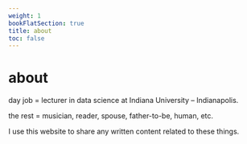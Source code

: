 ```yaml
---
weight: 1
bookFlatSection: true
title: about
toc: false
---
```


# about

day job = lecturer in data science at Indiana University – Indianapolis.

the rest = musician, reader, spouse, father-to-be, human, etc.

I use this website to share any written content related to these things.
